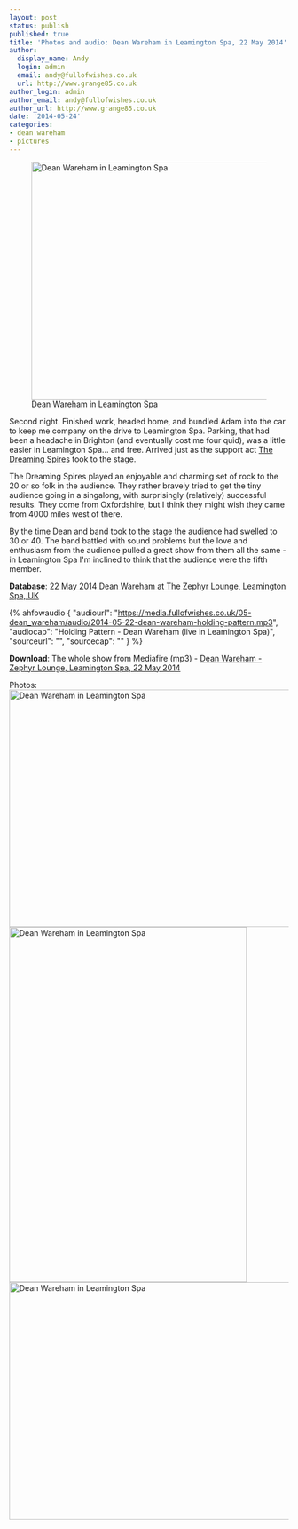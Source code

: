 ```yaml
---
layout: post
status: publish
published: true
title: 'Photos and audio: Dean Wareham in Leamington Spa, 22 May 2014'
author:
  display_name: Andy
  login: admin
  email: andy@fullofwishes.co.uk
  url: http://www.grange85.co.uk
author_login: admin
author_email: andy@fullofwishes.co.uk
author_url: http://www.grange85.co.uk
date: '2014-05-24'
categories:
- dean wareham
- pictures
---
```

<figure><a href="https://www.flickr.com/photos/grange85/14268132583" title="Dean Wareham in Leamington Spa by Andy Aldridge, on Flickr"><img class="aligncenter" src="https://farm6.staticflickr.com/5517/14268132583_7d101c55e4_z.jpg" width="640" height="428" alt="Dean Wareham in Leamington Spa"></a><figcaption>Dean Wareham in Leamington Spa</figcaption></figure>
<p>Second night. Finished work, headed home, and bundled Adam into the car to keep me company on the drive to Leamington Spa. Parking, that had been a headache in Brighton (and eventually cost me four quid), was a little easier in Leamington Spa... and free. Arrived just as the support act <a href="http://www.thedreamingspires.co.uk/">The Dreaming Spires</a> took to the stage.</p>
<p>The Dreaming Spires played an enjoyable and charming set of rock to the 20 or so folk in the audience. They rather bravely tried to get the tiny audience going in a singalong, with surprisingly (relatively) successful results. They come from Oxfordshire, but I think they might wish they came from 4000 miles west of there.</p>
<p>By the time Dean and band took to the stage the audience had swelled to 30 or 40. The band battled with sound problems but the love and enthusiasm from the audience pulled a great show from them all the same - in Leamington Spa I'm inclined to think that the audience were the fifth member.</p>

<p><strong>Database</strong>: <a href="/database/dean-and-britta/shows/2014/2014-05-22-dean-wareham-the-zephyr-lounge-leamington-spa-uk/" title="2014-05-22: Dean Wareham – The Zephyr Lounge, Leamington Spa, UK">22 May 2014 Dean Wareham at The Zephyr Lounge, Leamington Spa, UK</a> </p>

 {% ahfowaudio {
  "audiourl": "https://media.fullofwishes.co.uk/05-dean_wareham/audio/2014-05-22-dean-wareham-holding-pattern.mp3",
  "audiocap": "Holding Pattern - Dean Wareham (live in Leamington Spa)",
  "sourceurl": "",
  "sourcecap": ""
  } %}

<p><strong>Download</strong>: The whole show from Mediafire (mp3) - <a href="http://www.mediafire.com/file/gr93bl2okbxbmdd/2014-05-22-dean-wareham-leamington-spa-uk.zip/file">Dean Wareham - Zephyr Lounge, Leamington Spa, 22 May 2014</a></p>

<p>Photos:<br />
<a href="https://www.flickr.com/photos/grange85/14268134203" title="Dean Wareham in Leamington Spa by Andy Aldridge, on Flickr"><img class="aligncenter" src="https://farm6.staticflickr.com/5031/14268134203_81164abccb_z.jpg" width="640" height="428" alt="Dean Wareham in Leamington Spa"></a><br />
<a href="https://www.flickr.com/photos/grange85/14247636134" title="Dean Wareham in Leamington Spa by Andy Aldridge, on Flickr"><img class="aligncenter" src="https://farm3.staticflickr.com/2900/14247636134_e43b1277eb_z.jpg" width="428" height="640" alt="Dean Wareham in Leamington Spa"></a><br />
<a href="https://www.flickr.com/photos/grange85/14268135253" title="Dean Wareham in Leamington Spa by Andy Aldridge, on Flickr"><img class="aligncenter" src="https://farm3.staticflickr.com/2918/14268135253_db1f4596d2_z.jpg" width="640" height="428" alt="Dean Wareham in Leamington Spa"></a></p>
